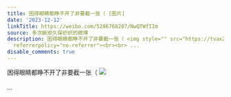 ```yaml
---
title: 困得眼睛都睁不开了非要截一张（ [图片]
date: '2023-12-12'
linkTitle: https://weibo.com/5286768287/NwQTWfIIm
source: 多次婉拒久保织织的微博
description: 困得眼睛都睁不开了非要截一张（ <img style="" src="https://tvax2.sinaimg.cn/large/005LMJWfgy1hkriskn472j31hd0u0dpd.jpg"
  referrerpolicy="no-referrer"><br><br> ...
disable_comments: true
---
```

困得眼睛都睁不开了非要截一张（ <img style="" src="https://tvax2.sinaimg.cn/large/005LMJWfgy1hkriskn472j31hd0u0dpd.jpg" referrerpolicy="no-referrer"><br><br> ...